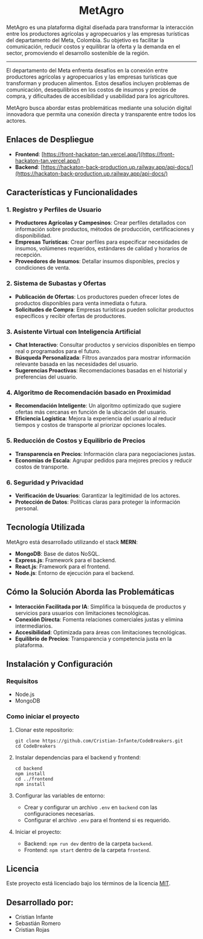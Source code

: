 
<div align="center">
  
  # MetAgro

</div>

MetAgro es una plataforma digital diseñada para transformar la interacción entre los productores agrícolas y agropecuarios y las empresas turísticas del departamento del Meta, Colombia. Su objetivo es facilitar la comunicación, reducir costos y equilibrar la oferta y la demanda en el sector, promoviendo el desarrollo sostenible de la región.

---

El departamento del Meta enfrenta desafíos en la conexión entre productores agrícolas y agropecuarios y las empresas turísticas que transforman y producen alimentos. Estos desafíos incluyen problemas de comunicación, desequilibrios en los costos de insumos y precios de compra, y dificultades de accesibilidad y usabilidad para los agricultores.

MetAgro busca abordar estas problemáticas mediante una solución digital innovadora que permita una conexión directa y transparente entre todos los actores.

## Enlaces de Despliegue

- **Frontend**: [https://front-hackaton-tan.vercel.app/](https://front-hackaton-tan.vercel.app/)
- **Backend**: [https://hackaton-back-production.up.railway.app/api-docs/](https://hackaton-back-production.up.railway.app/api-docs/)

## Características y Funcionalidades

### 1. Registro y Perfiles de Usuario
- **Productores Agrícolas y Campesinos**: Crear perfiles detallados con información sobre productos, métodos de producción, certificaciones y disponibilidad.
- **Empresas Turísticas**: Crear perfiles para especificar necesidades de insumos, volúmenes requeridos, estándares de calidad y horarios de recepción.
- **Proveedores de Insumos**: Detallar insumos disponibles, precios y condiciones de venta.

### 2. Sistema de Subastas y Ofertas
- **Publicación de Ofertas**: Los productores pueden ofrecer lotes de productos disponibles para venta inmediata o futura.
- **Solicitudes de Compra**: Empresas turísticas pueden solicitar productos específicos y recibir ofertas de productores.

### 3. Asistente Virtual con Inteligencia Artificial
- **Chat Interactivo**: Consultar productos y servicios disponibles en tiempo real o programados para el futuro.
- **Búsqueda Personalizada**: Filtros avanzados para mostrar información relevante basada en las necesidades del usuario.
- **Sugerencias Proactivas**: Recomendaciones basadas en el historial y preferencias del usuario.

### 4. Algoritmo de Recomendación basado en Proximidad
- **Recomendación Inteligente**: Un algoritmo optimizado que sugiere ofertas más cercanas en función de la ubicación del usuario.
- **Eficiencia Logística**: Mejora la experiencia del usuario al reducir tiempos y costos de transporte al priorizar opciones locales.

### 5. Reducción de Costos y Equilibrio de Precios
- **Transparencia en Precios**: Información clara para negociaciones justas.
- **Economías de Escala**: Agrupar pedidos para mejores precios y reducir costos de transporte.

### 6. Seguridad y Privacidad
- **Verificación de Usuarios**: Garantizar la legitimidad de los actores.
- **Protección de Datos**: Políticas claras para proteger la información personal.

## Tecnología Utilizada

MetAgro está desarrollado utilizando el stack **MERN**:
- **MongoDB**: Base de datos NoSQL.
- **Express.js**: Framework para el backend.
- **React.js**: Framework para el frontend.
- **Node.js**: Entorno de ejecución para el backend.

## Cómo la Solución Aborda las Problemáticas

- **Interacción Facilitada por IA**: Simplifica la búsqueda de productos y servicios para usuarios con limitaciones tecnológicas.
- **Conexión Directa**: Fomenta relaciones comerciales justas y elimina intermediarios.
- **Accesibilidad**: Optimizada para áreas con limitaciones tecnológicas.
- **Equilibrio de Precios**: Transparencia y competencia justa en la plataforma.

## Instalación y Configuración

### Requisitos
- Node.js
- MongoDB

### Como iniciar el proyecto
1. Clonar este repositorio:
   ```
   git clone https://github.com/Cristian-Infante/CodeBreakers.git
   cd CodeBreakers
   ```

2. Instalar dependencias para el backend y frontend:
   ```
   cd backend
   npm install
   cd ../frontend
   npm install
   ```

3. Configurar las variables de entorno:
   - Crear y configurar un archivo `.env` en `backend` con las configuraciones necesarias.
   - Configurar el archivo `.env` para el frontend si es requerido.

4. Iniciar el proyecto:
   - Backend: `npm run dev` dentro de la carpeta `backend`.
   - Frontend: `npm start` dentro de la carpeta `frontend`.
  
## Licencia

Este proyecto está licenciado bajo los términos de la licencia [MIT](LICENSE).

## Desarrollado por:

- Cristian Infante
- Sebastián Romero
- Cristian Rojas

